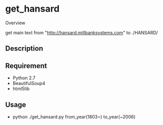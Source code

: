 get_hansard
===========

Overview

get main text from "http://hansard.millbanksystems.com" to ./HANSARD/

## Description

## Requirement
+ Python 2.7
+ BeautifulSoup4
+ html5lib

## Usage

+ python ./get_hansard.py from_year(1803~) to_year(~2006)
